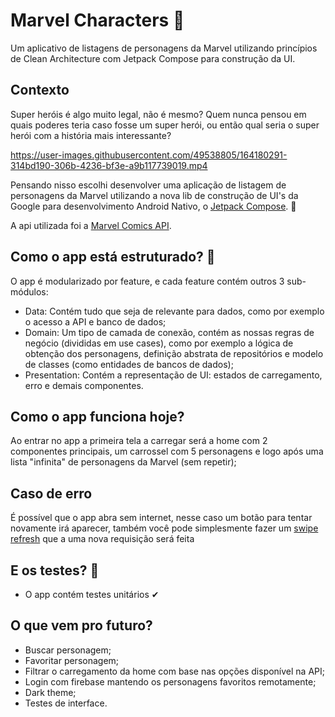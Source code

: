 # Marvel Characters 🦸
Um aplicativo de listagens de personagens da Marvel utilizando princípios de Clean Architecture com Jetpack Compose para construção da UI.

## Contexto
Super heróis é algo muito legal, não é mesmo? Quem nunca pensou em quais poderes teria caso fosse um super herói, ou então qual seria o super herói com a história mais interessante?


https://user-images.githubusercontent.com/49538805/164180291-314bd190-306b-4236-bf3e-a9b117739019.mp4


Pensando nisso escolhi desenvolver uma aplicação de listagem de personagens da Marvel utilizando a nova lib de construção de UI's da Google para desenvolvimento Android Nativo, o [Jetpack Compose](https://developer.android.com/jetpack/compose?hl=pt-br). 🥰

A api utilizada foi a [Marvel Comics API](https://developer.marvel.com/docs).

## Como o app está estruturado? 🤔

O app é modularizado por feature, e cada feature contém outros 3 sub-módulos: 
- Data: Contém tudo que seja de relevante para dados, como por exemplo o acesso a API e banco de dados;
- Domain: Um tipo de camada de conexão, contém as nossas regras de negócio (divididas em use cases), como por exemplo a lógica de obtenção dos personagens, definição abstrata de repositórios e modelo de classes (como entidades de bancos de dados);
- Presentation: Contém a representação de UI: estados de carregamento, erro e demais componentes.

## Como o app funciona hoje?
Ao entrar no app a primeira tela a carregar será a home com 2 componentes principais, um carrossel com 5 personagens e logo após uma lista "infinita" de personagens da Marvel (sem repetir);

## Caso de erro
É possível que o app abra sem internet, nesse caso um botão para tentar novamente irá aparecer, também você pode simplesmente fazer um [swipe refresh](https://media.geeksforgeeks.org/wp-content/uploads/20200811000954/swipedowntorefresh-660x251.png) que a uma nova requisição será feita


## E os testes? 🤔
- O app contém testes unitários ✔

## O que vem pro futuro?
- Buscar personagem;
- Favoritar personagem;
- Filtrar o carregamento da home com base nas opções disponível na API;
- Login com firebase mantendo os personagens favoritos remotamente;
- Dark theme;
- Testes de interface.
